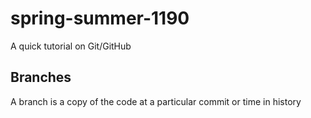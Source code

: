 # spring-summer-1190
A quick tutorial on Git/GitHub
## Branches
A branch is a copy of the code at a particular commit or time in history